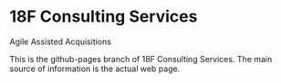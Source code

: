 18F Consulting Services
===

Agile Assisted Acquisitions

This is the github-pages branch of 18F Consulting Services. The main source of information is the actual web page.
